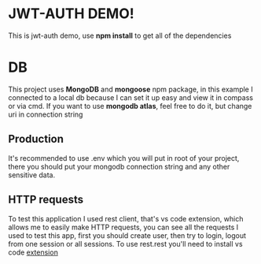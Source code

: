 # JWT-AUTH DEMO!

This is jwt-auth demo, use **npm install** to get all of the dependencies

# DB

This project uses **MongoDB** and **mongoose** npm package, in this example I connected to a local db because I can set it up easy and view it in compass or via cmd. If you want to use **mongodb atlas**, feel free to do it, but change uri in connection string

## Production

It's recommended to use .env which you will put in root of your project, there you should put your mongodb connection string and any other sensitive data.

## HTTP requests
To test this application I used rest client, that's vs code extension, which allows me to easily make HTTP requests, you can see all the requests I used to test this app, first you should create user, then try to login, logout from one session or all sessions. To use rest.rest you'll need to install vs code [extension](https://marketplace.visualstudio.com/items?itemName=humao.rest-client)
